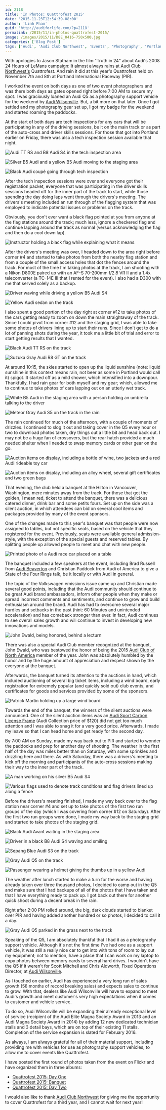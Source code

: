 ```yaml
---
id: 2118
title: 'In Photos: Quattrofest 2015'
date: '2015-11-23T12:54:39-08:00'
author: 'Linh Pham'
guid: 'http://audiforlife.com/?p=2118'
permalink: /2015/11/in-photos-quattrofest-2015/
image: /images/2015/11/D8E_0416-750x500.jpg
categories: ['Blog Post']
tags: ['Audi', 'Audi Club Northwest', 'Events', 'Photography', 'Portland', 'Quattrofest']
---
```


With apologies to Jason Statham in the film "Truth in 24" about Audi's 2008 24 Hours of LeMans campaign: It almost always rains at [Audi Club Northwest's](http://www.audiclubnw.org/) Quattrofest. And rain it did at this year's Quattrofest held on November 7th and 8th at Portland International Raceway (PIR).

I worked the event on both days as one of two event photographers and was there both days as gates opened right before 7:00 AM to secure my spot. I was graciously loaned an Audi Q5 as a photography support vehicle for the weekend by [Audi Wilsonville](http://www.audiwilsonville.com/). But, a bit more on that later. Once I got settled and my photography gear set up, I got my badge for the weekend and started roaming the paddocks.

At the start of both days are tech inspections for any cars that will be participating in any of the driving sessions, be it on the main track or as part of the auto-cross and driver skills sessions. For those that got into Portland earlier on Friday, there was also a tech inspection session available that night.

![Audi TT RS and B8 Audi S4 in the tech inspection area](/images/2015/11/D8E_0380_Large.jpg)

![Silver B5 Audi and a yellow B5 Audi moving to the staging area](/images/2015/11/D8E_0416_Large.jpg)

![Black Audi coupé going through tech inspection](/images/2015/11/D8E_0424_Large.jpg)

After the tech inspection sessions were over and everyone got their registration packet, everyone that was participating in the driver skills sessions headed off for the inner part of the track to start, while those spending the day doing laps went through the drivers's meeting. The drivers's meeting included an run through of the flagging system that was employed to indicate potential issues or problems on the track.

Obviously, you don't ever want a black flag pointed at you from anyone at the flag stations around the track; much less, ignore a checkered flag and continue lapping around the track as normal (versus acknowledging the flag and then do a cool down lap).

![Instructor holding a black flag while explaining what it means](/images/2015/11/D8E_0489_Large.jpg)

After the drivers's meeting was over, I headed down to the area right before corner #4 and started to take photos from both the nearby flag station and from a couple of the small access holes that dot the fences around the track. For most of the time I'm taking photos at the track, I am shooting with a Nikon D800E paired up with an AF-S 70-200mm f/2.8 VR II and a 1.4x teleconverter (a TC-14E III that I rented for the event). I also had a D300 with me that served solely as a backup.

![Driver waving while driving a yellow B5 Audi S4](/images/2015/11/D8E_1081_Large.jpg)

![Yellow Audi sedan on the track](/images/2015/11/D8E_1129_Large.jpg)

I also spent a good portion of the day right at corner #12 to take photos of the cars getting ready to zoom on down the main straightaway of the track. Since I could pivot from corner #12 and the staging grid, I was able to take some photos of drivers lining up to start their runs. Since I don't get to do a lot of panning shots during the year, it took me a little bit of trial and error to start getting results that I wanted.

![Black Audi TT RS on the track](/images/2015/11/D8E_0614_Large.jpg)

![Suzuka Gray Audi R8 GT on the track](/images/2015/11/D8E_0548_Large.jpg)

At around 10:15, the skies started to open up the liquid sunshine (note: liquid sunshine in this context means rain, not beer as some in Portland would call it) spigot. It started off as a mild shower, which intensified into a downpour. Thankfully, I had rain gear for both myself and my gear; which, allowed me to continue to take photos of cars lapping out on an utterly wet track.

![White B5 Audi in the staging area with a person holding an umbrella talking to the driver](/images/2015/11/D8E_1381_Large.jpg)

![Meteor Gray Audi S5 on the track in the rain](/images/2015/11/D8E_1390_Large.jpg)

The rain continued for much of the afternoon, with a couple of moments of drizzles. I continued to slog it out and taking cover in the Q5 every hour or two to download photos taken, dry things out a little bit and head back out. I may not be a huge fan of crossovers, but the rear hatch provided a much needed shelter when I needed to swap memory cards or other gear on the go.

![Auction items on display, including a bottle of wine, two jackets and a red Audi rideable toy car](/images/2015/11/D8E_2049_Large.jpg)

![Auction items on display, including an alloy wheel, several gift certificates and two green bags](/images/2015/11/D8E_2048_Large.jpg)

That evening, the club held a banquet at the Hilton in Vancouver, Washington, mere minutes away from the track. For those that got the golden, I mean red, ticket to attend the banquet, there was a delicious catered dinner, drink bar and some petits fours. Set up on the side was a silent auction, in which attendees can bid on several cool items and packages provided by many of the event sponsors.

One of the changes made to this year's banquet was that people were now assigned to tables, but not specific seats, based on the vehicle that they registered for the event. Previously, seats were available general admission-style, with the exception of the special guests and reserved tables. By splitting people up allowed people to meet and chat with new people.

![Printed photo of a Audi race car placed on a table](/images/2015/11/D8E_2059_Large.jpg)

The banquet included a few speakers at the event, including Brad Russell from [Audi Beaverton](http://www.audibeaverton.com/) and Christian Paddock from Audi of America to give a State of the Four Rings talk, be it locally or with Audi in general.

The topic of the Volkswagen emissions issue came up and Christian made several good points, including that the Audi community should continue to be great Audi brand ambassadors, inform other people when they make or spread incorrect comments and sentiments, and continue to grow and build enthusiasm around the brand. Audi has had to overcome several major hurdles and setbacks in the past (hint: 60 Minutes and unintended acceleration) and has comeback stronger than ever. In fact, Audi continues to see overall sales growth and will continue to invest in developing new innovations and models.

![John Ewald, being honored, behind a lecturn](/images/2015/11/D8E_2080_Large.jpg)

There was also a special Audi Club member recognized at the banquet, John Ewald, who was bestowed the honor of being the 2015 [Audi Club of North America](http://www.audiclubna.org/) member of the year. John was absolutely humbled by the honor and by the huge amount of appreciation and respect shown by the everyone at the banquet.

Afterwards, the banquet turned its attention to the auctions in hand, which included auctioning of several big ticket items, including a wind board, early registration for extremely popular (and quickly sold out) club events, and certificates for goods and services provided by some of the sponsors.

![Patrick Martin holding up a large wind board](/images/2015/11/D8E_2111_Large.jpg)

Towards the end of the banquet, the winners of the silent auctions were announced. One of the silent auction items was an [Audi Sport Carbon License Frame](http://audicollectionusa.com/Vehicle-accessories/Audi-Sport-license-plate-frame) (Audi Collection price of $120) did not get too much attention and I was able to snag it for a very good price. Afterwards, I made my leave so that I can head home and get ready for the second day.

By 7:00 AM on Sunday, made my way back out to PIR and started to wonder the paddocks and prep for another day of shooting. The weather in the first half of the day was miles better than on Saturday, with some sprinkles and drizzling here and there. As with Saturday, there was a drivers's meeting to kick off the morning and participants of the auto-cross sessions making their way to the inner part of the track.

![A man working on his silver B5 Audi S4](/images/2015/11/D8E_2120_Large.jpg)

![Various flags used to denote track conditions and flag drivers lined up along a fence](/images/2015/11/D8E_2172_Large.jpg)

Before the drivers's meeting finished, I made my way back over to the flag station near corner #4 and set up to take photos of the first two run groups of the day (which I was covering from corner #12 on Saturday). After the first two run groups were done, I made my way back to the staging grid and started to take photos of the staging grid.

![Black Audi Avant waiting in the staging area](/images/2015/11/D8E_3097_Large.jpg)

![Driver in a black B8 Audi S4 waving and smiling](/images/2015/11/D8E_3108_Large.jpg)

![Sepang Blue Audi S3 on the track](/images/2015/11/D8E_3146_Large.jpg)

![Gray Audi Q5 on the track](/images/2015/11/D8E_3181_Large.jpg)

![Passenger wearing a helmet giving the thumbs up in a yellow Audi](/images/2015/11/D8E_3374_Large.jpg)

The weather after lunch started to make a turn for the worse and having already taken over three thousand photos, I decided to camp out in the Q5 and make sure that I had backups of all of the photos that I have taken and that I have everything ready to pack up. I got back out there for another quick shoot during a decent break in the rain.

Right after 2:00 PM rolled around, the big, dark clouds started to blanket over PIR and having added another hundred or so photos, I decided to call it a day.

![Gray Audi Q5 parked in the grass next to the track](/images/2015/11/D8E_1280_Large.jpg)

Speaking of the Q5, I am absolutely thankful that I had it as a photography support vehicle. Although it's not the first time I've had one as a support vehicle, it was still a really nice car to get into with tons of room to lay out my equipment; not to mention, have a place that I can work on my laptop to copy photos between memory cards to several hard drives. I wouldn't have the Q5 if it weren't for Scott Mitchell and Chris Aldworth, Fixed Operations Director, at [Audi Wilsonville](http://www.audiwilsonville.com/).

As I touched on earlier, Audi has experienced a very long run of sales growth (58 months of record breaking sales) and expects sales to continue to grow. With that, dealers like Audi Wilsonville will have to expand to meet Audi's growth and meet customer's very high expectations when it comes to customer and vehicle service.

To do so, Audi Wilsonville will be expanding their already exceptional level of service (recipient of the Audi Elite Magna Society Award in 2013 and an Audi Magna Society Award in 2014) by adding 12 new dedicated technician stalls and 3 detail bays, which are on top of their existing 11 stalls. Completion of the service expansion is slated for February 2016.

As always, I am always grateful for all of their material support, including providing me with vehicles for use as photography support vehicles, to allow me to cover events like Quattrofest.

I have posted the first round of photos taken from the event on Flickr and have organized them in three albums:

* [Quattrofest 2015: Day One](https://www.flickr.com/photos/questionlp/sets/72157661222344845/)
* [Quattrofest 2015: Banquet](https://www.flickr.com/photos/questionlp/sets/72157660425151297/)
* [Quattrofest 2015: Day Two](https://www.flickr.com/photos/questionlp/sets/72157658778007444/)

I would also like to thank [Audi Club Northwest](http://www.audiclubnw.org) for giving me the opportunity to cover Quattrofest for a third year, and I cannot wait for next year!
